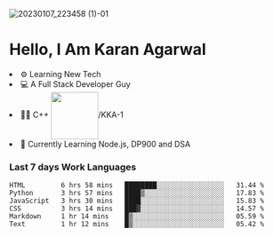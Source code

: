 ![20230107_223458 (1)-01](https://user-images.githubusercontent.com/85556603/212357966-4002f7aa-471b-4b3c-923d-f2b0d543cad5.jpeg)


<h1>Hello, I Am Karan Agarwal</h1>
<li>⚙ Learning New Tech</li>
<li>💻 A Full Stack Developer Guy</li>
<li>👨‍💻 C++ <img align="center" width="85" src="https://img.shields.io/badge/-LeetCode-FFA116?style=for-the-badge&logo=LeetCode&logoColor=black"/>/KKA-1</li> 
<li>🙌 Currently Learning Node.js, DP900 and DSA</li>  

<h3>Last 7 days Work Languages </h3> 
 
<!--START_SECTION:waka-->

```text
HTML         6 hrs 58 mins   ████████░░░░░░░░░░░░░░░░░   31.44 %
Python       3 hrs 57 mins   ████▒░░░░░░░░░░░░░░░░░░░░   17.83 %
JavaScript   3 hrs 30 mins   ████░░░░░░░░░░░░░░░░░░░░░   15.83 %
CSS          3 hrs 14 mins   ███▓░░░░░░░░░░░░░░░░░░░░░   14.57 %
Markdown     1 hr 14 mins    █▒░░░░░░░░░░░░░░░░░░░░░░░   05.59 %
Text         1 hr 12 mins    █▒░░░░░░░░░░░░░░░░░░░░░░░   05.42 %
```

<!--END_SECTION:waka-->
